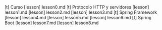 [t] Curso
[lesson] lesson0.md
[t] Protocolo HTTP y servidores
[lesson] lesson1.md
[lesson] lesson2.md
[lesson] lesson3.md
[t] Spring Framework
[lesson] lesson4.md
[lesson] lesson5.md
[lesson] lesson6.md
[t] Spring Boot
[lesson] lesson7.md
[lesson] lesson8.md